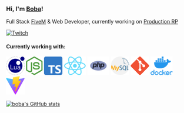 ### Hi, I'm [Boba][website]!

Full Stack [FiveM][fivem] & Web Developer, currently working on [Production RP][productionrp]

[![Twitch](https://img.shields.io/twitch/status/boba_dev?label=LiveStream&style=for-the-badge)][twitch]

#### Currently working with:

<!-- <a href="https://git-scm.com/" title="Git"><img src="icons/git.png" /></a>
<a href="https://www.mysql.com/" title="MySQL"><img src="icons/mysql.png" /></a> -->

<p align="left">
    <a href="https://www.lua.org/" title="Lua"><img src="icons/lua.png" height="50" width="50" /></a>
    <a href="https://nodejs.org/" title="NodeJS"><img src="icons/nodejs.png" height="50" width="45" /></a>
    <a href="https://www.typescriptlang.org/" title="Typescript"><img src="icons/typescript.png" height="50" width="50" /></a>
    <a href="https://reactjs.org/" title="React"><img src="icons/react.png" height="50" width="60" /></a>
    <a href="https://www.php.net/" title="PHP"><img src="icons/php.png" height="50" width="60" /></a>
    <a href="https://www.mysql.com/" title="MySQL"><img src="icons/mysql.png" height="50" width="50" /></a>
    <a href="https://git-scm.com/" title="Git"><img src="icons/git.png" height="50" width="50" /></a>
    <a href="https://www.docker.com/" title="Docker"><img src="icons/docker.png" height="50" width="60" /></a>
    <a href="https://vitejs.dev/" title="Vite"><img src="icons/vite.png" height="50" width="50" /></a>
</p>

[website]: https://bobatea.dev/
[twitch]: https://twitter.com/bobathedev
[productionrp]: https://www.productionrp.net/
[fivem]: https://fivem.net/

[![boba's GitHub stats](https://github-readme-stats.vercel.app/api?username=itstait&count_private=true&show_icons=true&theme=tokyonight&hide=stars,issues,prs)](https://github.com/anuraghazra/github-readme-stats)
